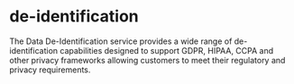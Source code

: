 # de-identification
The Data De-Identification service provides a wide range of de-identification capabilities designed to support GDPR, HIPAA, CCPA and other privacy frameworks allowing customers to meet their regulatory and privacy requirements.
